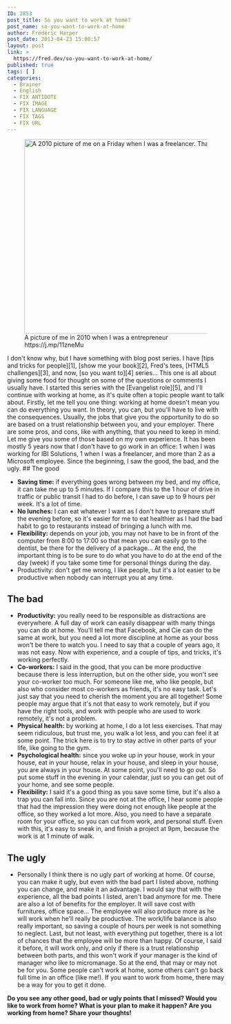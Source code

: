 ```yaml
---
ID: 2853
post_title: So you want to work at home?
post_name: so-you-want-to-work-at-home
author: Frédéric Harper
post_date: 2013-04-23 15:00:57
layout: post
link: >
  https://fred.dev/so-you-want-to-work-at-home/
published: true
tags: [ ]
categories:
  - Brainer
  - English
  - FIX ANTIDOTE
  - FIX IMAGE
  - FIX LANGUAGE
  - FIX TAGS
  - FIX URL
---
```

<figure><img src="http://fred.dev/wp-content/uploads/2013/04/114082129.jpg" alt="A 2010 picture of me on a Friday when I was a freelancer. Thanks Mathieu Chartier." width="600" height="450" /><figcaption>A picture of me in 2010 when I was a entrepreneur https://j.mp/11zneMu</figcaption></figure> I don't know why, but I have something with blog post series. I have [tips and tricks for people][1], [show me your book][2], Fred's tees, [HTML5 challenges][3], and now, [so you want to][4] series... This one is all about giving some food for thought on some of the questions or comments I usually have. I started this series with the [Evangelist role][5], and I'll continue with working at home, as it's quite often a topic people want to talk about. Firstly, let me tell you one thing: working at home doesn't mean you can do everything you want. In theory, you can, but you'll have to live with the consequences. Usually, the jobs that give you the opportunity to do so are based on a trust relationship between you, and your employer. There are some pros, and cons, like with anything, that you need to keep in mind. Let me give you some of those based on my own experience. It has been mostly 5 years now that I don't have to go work in an office: 1 when I was working for IBI Solutions, 1 when I was a freelancer, and more than 2 as a Microsoft employee. Since the beginning, I saw the good, the bad, and the ugly. 
## The good

*   <span style="line-height: 13px;"><strong>Saving time:</strong> if everything goes wrong between my bed, and my office, it can take me up to 5 minutes. If I compare this to the 1 hour of drive in traffic or public transit I had to do before, I can save up to 9 hours per week. It's a lot of time. </span>
*   **No lunches:** I can eat whatever I want as I don't have to prepare stuff the evening before, so it's easier for me to eat healthier as I had the bad habit to go to restaurants instead of bringing a lunch with me.
*   **Flexibility:** depends on your job, you may not have to be in front of the computer from 8:00 to 17:00 so that mean you can easily go to the dentist, be there for the delivery of a package... At the end, the important thing is to be sure to do what you have to do at the end of the day (week) if you take some time for personal things during the day.
*   Productivity: don't get me wrong, I like people, but it's a lot easier to be productive when nobody can interrupt you at any time.

## The bad

*   <span style="line-height: 13px;"><strong>Productivity:</strong> you really need to be responsible as distractions are everywhere. A full day of work can easily disappear with many things you can do at home. You'll tell me that Facebook, and Cie can do the same at work, but you need a lot more discipline at home as your boss won't be there to watch you. I need to say that a couple of years ago, it was not easy. Now with experience, and a couple of tips, and tricks, it's working perfectly.</span>
*   **Co-workers:** I said in the good, that you can be more productive because there is less interruption, but on the other side, you won't see your co-worker too much. For someone like me, who like people, but also who consider most co-workers as friends, it's no easy task. Let's just say that you need to cherish the moment you are all together! Some people may argue that it's not that easy to work remotely, but if you have the right tools, and work with people who are used to work remotely, it's not a problem.
*   **Physical health:** by working at home, I do a lot less exercises. That may seem ridiculous, but trust me, you walk a lot less, and you can feel it at some point. The trick here is to try to stay active in other parts of your life, like going to the gym.
*   **Psychological health:** since you woke up in your house, work in your house, eat in your house, relax in your house, and sleep in your house, you are always in your house. At some point, you'll need to go out. So put some stuff in the evening in your calendar, just so you can get out of your home, and see some people.
*   **Flexibility:** I said it's a good thing as you save some time, but it's also a trap you can fall into. Since you are not at the office, I hear some people that had the impression they were doing not enough like people at the office, so they worked a lot more. Also, you need to have a separate room for your office, so you can cut from work, and personal stuff. Even with this, it's easy to sneak in, and finish a project at 9pm, because the work is at 1 minute of walk.

## The ugly

*   <span style="line-height: 13px;">Personally I think there is no ugly part of working at home. Of course, you can make it ugly, but even with the bad part I listed above, nothing you can change, and make it an advantage. I would say that with the experience, all the bad points I listed, aren't bad anymore for me.</span> There are also a lot of benefits for the employer. It will save cost with furnitures, office space... The employee will also produce more as he will work when he'll really be productive. The work/life balance is also really important, so saving a couple of hours per week is not something to neglect. Last, but not least, with everything put together, there is a lot of chances that the employee will be more than happy. Of course, I said it before, it will work only, and only if there is a trust relationship between both parts, and this won't work if your manager is the kind of manager who like to micromanage. So at the end, that may or may not be for you. Some people can't work at home, some others can't go back full time in an office (like me!). If you want to work from home, there may be a way for you to get it done. 

**Do you see any other good, bad or ugly points that I missed? Would you like to work from home? What is your plan to make it happen? Are you working from home? Share your thoughts!**

 [1]: https://fred.dev/tag/tips-and-tricks-for-people
 [2]: https://fred.dev/tag/show-me-your-book/
 [3]: https://fred.dev/tag/html5-challenges
 [4]: https://fred.dev/tag/so-you-want-to/
 [5]: http://fred.dev/so-you-want-to-be-an-evangelist/